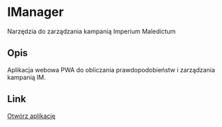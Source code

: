 # IManager
Narzędzia do zarządzania kampanią Imperium Maledictum

## Opis
Aplikacja webowa PWA do obliczania prawdopodobieństw i zarządzania kampanią IM.

## Link
[Otwórz aplikację](https://twoja-nazwa.github.io/IManager)
